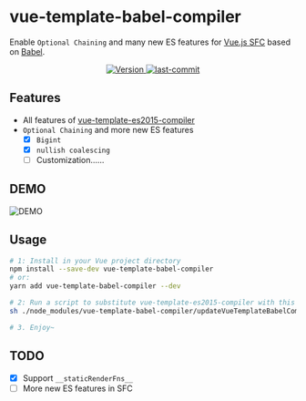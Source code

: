 # vue-template-babel-compiler
Enable `Optional Chaining` and many new ES features for [Vue.js SFC](https://vuejs.org/v2/guide/single-file-components.html) based on [Babel](https://babeljs.io/).

<p align="center">
  <a href="https://www.npmjs.com/package/vue-template-babel-compiler">
    <img
    src="https://img.shields.io/npm/v/vue-template-babel-compiler.svg?sanitize=true"
    alt="Version">
  </a>
  <a href="https://github.com/JuniorTour/vue-template-babel-compiler">
    <img
    src="https://img.shields.io/github/last-commit/JuniorTour/vue-template-babel-compiler?sanitize=true"
    alt="last-commit">
  </a>
</p>

## Features
- All features of [vue-template-es2015-compiler](https://github.com/vuejs/vue-template-es2015-compiler)
- `Optional Chaining` and more new ES features
  - [x] `Bigint`
  - [x] `nullish coalescing`
  - [ ] Customization......

## DEMO
![DEMO](https://user-images.githubusercontent.com/14243906/126038645-61bc6c2a-25bb-4dc5-9981-e2b1d216385e.png)

## Usage
``` bash
# 1: Install in your Vue project directory
npm install --save-dev vue-template-babel-compiler
# or:
yarn add vue-template-babel-compiler --dev

# 2: Run a script to substitute vue-template-es2015-compiler with this repo (To be simplified)
sh ./node_modules/vue-template-babel-compiler/updateVueTemplateBabelCompiler.sh

# 3. Enjoy~
```

## TODO

- [x] Support `__staticRenderFns__`
- [ ] More new ES features in SFC <template>
- [ ] Customize options for babel and globals in SFC <template>
- [x] publish [NPM package](https://www.npmjs.com/package/vue-template-babel-compiler)
- [ ] More Usage
- [ ] PR to [vue-template-es2015-compiler official repo](https://github.com/vuejs/vue-template-es2015-compiler)
  - [ ] Then we can use this simpler without run


### Welcome for issue, PR.
